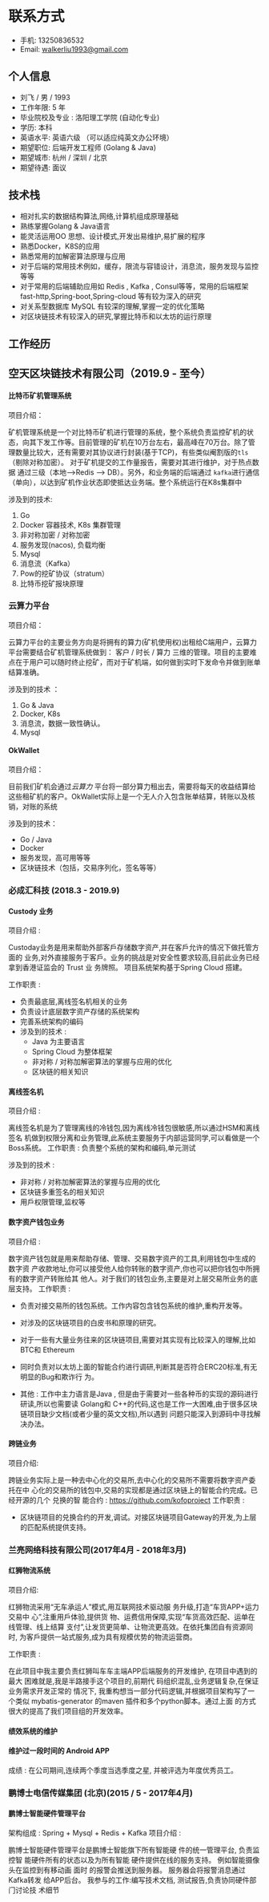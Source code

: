 # 联系方式

+ 手机: 13250836532
+ Email: walkerliu1993@gmail.com 

## 个人信息

+ 刘⻜ / 男 / 1993
+ 工作年限: 5 年
+ 毕业院校及专业 : 洛阳理工学院 (自动化专业)
+ 学历: 本科
+ 英语水平: 英语六级 （可以适应纯英文办公环境）
+ 期望职位: 后端开发工程师 (Golang & Java)
+ 期望城市: 杭州 / 深圳 / 北京
+ 期望待遇: 面议

##  技术栈

+ 相对扎实的数据结构算法,网络,计算机组成原理基础
+ 熟练掌握Golang & Java语言
+ 能灵活运用OO 思想、设计模式,开发出易维护,易扩展的程序
+ 熟悉Docker，K8S的应用
+ 熟悉常用的加解密算法原理与应用
+ 对于后端的常用技术例如，缓存，限流与容错设计，消息流，服务发现与监控 等等  
+ 对于常用的后端辅助应用如 Redis , Kafka , Consul等等，常用的后端框架fast-http,Spring-boot,Spring-cloud 等有较为深入的研究
+ 对关系型数据库 MySQL 有较深的理解,掌握一定的优化策略
+ 对区块链技术有较深入的研究,掌握比特币和以太坊的运行原理

## 工作经历

## 空天区块链技术有限公司（2019.9 - 至今）



#### 比特币矿机管理系统

项目介绍：

矿机管理系统是一个对比特币矿机进行管理的系统，整个系统负责监控矿机的状态，向其下发工作等。目前管理的矿机在10万台左右，最高峰在70万台。除了管理数量比较大，还有需要对其协议进行封装(基于TCP)，有些类似阉割版的`tls`（剔除对称加密）。 对于矿机提交的工作量报告，需要对其进行维护，对于热点数据 通过三级（本地—>Redis —> DB）。另外，和业务端的后端通过 `kafka`进行通信（单向），以达到矿机作业状态即使抵达业务端。整个系统运行在K8s集群中

涉及到的技术:

1. Go
2. Docker 容器技术, K8s 集群管理
3. 非对称加密 / 对称加密
4. 服务发现(nacos), 负载均衡
5. Mysql
6. 消息流（Kafka）
7. Pow的挖矿协议（stratum）
8. 比特币挖矿报块原理

### 云算力平台

项目介绍：

​	云算力平台的主要业务方向是将拥有的算力(矿机使用权)出租给C端用户，云算力平台需要结合矿机管理系统做到： 客户 / 时长 / 算力 三维的管理。项目的主要难点在于用户可以随时终止挖矿，而对于矿机端，如何做到实时下发命令并做到账单结算准确。

涉及到的技术 ：

   1. Go & Java
   2. Docker, K8s
3. 消息流，数据一致性确认。
4. Mysql

#### OkWallet

项目介绍：

目前我们矿机会通过*云算力* 平台将一部分算力租出去，需要将每天的收益结算给这些租矿机的客户。OkWallet实际上是一个无人介入包含账单结算，转账以及核销，对账的系统

涉及到的技术：

+ Go / Java
+ Docker 
+ 服务发现，高可用等等
+ 区块链技术（包括，交易序列化，签名等等）



### 必成汇科技 (2018.3 - 2019.9)

#### Custody 业务

项目介绍 :

 Custoday业务是用来帮助外部客戶存储数字资产,并在客戶允许的情况下做托管方面的
业务,对外直接服务于客戶。业务的挑战是对安全性要求较高,目前此业务已经拿到香港证监会的 Trust 业
务牌照。 项目系统架构基于Spring Cloud 搭建。

工作职责 :

+ 负责最底层,离线签名机相关的业务
+ 负责设计底层数字资产存储的系统架构
+ 完善系统架构的编码
+ 涉及到的技术 :
  + Java 为主要语言
  + Spring Cloud 为整体框架
  + 非对称 / 对称加解密算法的掌握与应用的优化
  + 区块链的相关知识

#### 离线签名机

项目介绍 :

离线签名机是为了管理离线的冷钱包,因为离线冷钱包很敏感,所以通过HSM和离线签名
机做到权限分离和业务管理,此系统主要服务于内部运营同学,可以看做是一个Boss系统。
工作职责 : 负责整个系统的架构和编码,单元测试

涉及到的技术 :

+ 非对称 / 对称加解密算法的掌握与应用的优化
+ 区块链多重签名的相关知识
+ 用戶权限管理,监权等 

#### 数字资产钱包业务

项目介绍 :

数字资产钱包就是用来帮助存储、管理、交易数字资产的工具,利用钱包中生成的数字资
产收款地址,你可以接受他人给你转账的数字资产,你也可以把你钱包中所拥有的数字资产转账给其
他人。对于我们的钱包业务,主要是对上层交易所业务的底层支持。
工作职责 :

+  负责对接交易所的钱包系统。工作内容包含钱包系统的维护,重构开发等。

+ 对涉及的区块链项目的白皮书和原理的研究。

+ 对于一些有大量业务往来的区块链项目,需要对其实现有比较深入的理解,比如BTC和
  Ethereum

+ 同时负责对以太坊上面的智能合约进行调研,判断其是否符合ERC20标准,有无明显的Bug和欺诈行
  为。

+ 其他 : 工作中主力语言是Java , 但是由于需要对一些各种币的实现的源码进行研读,所以也需要读
  Golang和 C++的代码,这也是工作一大困难,由于很多区块链项目缺少文档(或者少量的英文文档),所以遇到
  问题只能深入到源码中寻找解决办法。

#### 跨链业务
  项目介绍:

  跨链业务实际上是一种去中心化的交易所,去中心化的交易所不需要将数字资产委托在中
  心化的交易所的钱包中,交易的实现都是通过区块链上的智能合约完成。已经开源的几个 兑换的智
  能合约 : https://github.com/kofoproject
  工作职责 :

+ 区块链项目的兑换合约的开发,调试。对接区块链项目Gateway的开发,为上层的匹配系统提供支持。

  

### 兰亮网络科技有限公司(2017年4月 - 2018年3月)

#### 红狮物流系统

项目介绍:

红狮物流采用“无⻋承运人”模式,用互联网技术驱动服 务升级,打造“⻋货APP+运力交易中
心”,注重用戶体验,提供货 物、运费信用保障,实现“⻋货高效匹配、运单在线管理、线上结算 支付”,让发货更简单、让物流更高效。在依托集团自有资源同时, 为客戶提供一站式服务,成为具有规模优势的物流运营商。

工作职责 : 

在此项目中我主要负责红狮叫⻋⻋主端APP后端服务的开发维护, 在项目中遇到的最大
困难就是,我是半路接手这个项目的,前期代 码组织混乱,业务逻辑复杂,在保证业务需求开发正常的
情况下, 我重构想当一部分代码逻辑,并根据项目架构写了一个类似 mybatis-generator 的maven
插件和多个python脚本。通过上面 的方式很大的提高了我们项目组的开发效率。

#### 绩效系统的维护

#### 维护过一段时间的 Android APP

成绩 : 在公司期间,连续两个季度当选季度之星, 并被评选为年度优秀员工。

### 鹏博士电信传媒集团 (北京)(2015 / 5 - 2017年4月)

#### 鹏博士智能硬件管理平台

架构组成 :  Spring + Mysql + Redis + Kafka 
项目介绍 :

 鹏博士智能硬件管理平台是鹏博士智能旗下所有智能硬 件的统一管理平台, 负责监控智
能硬件所有的状态以及为所有智能 硬件提供在线的服务支持。 例如智能摄像头在监控到有移动画
面时 的报警会推送到服务器。 服务器会将报警消息通过Kafka转发 给APP后台。
我参与的工作:编写技术文档, 测试报告,负责协同硬件部⻔讨论技 术细节

 